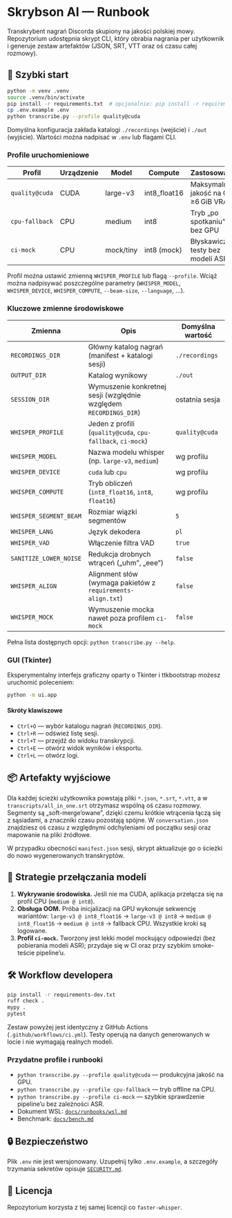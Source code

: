 # Skrybson AI — Runbook

Transkrybent nagrań Discorda skupiony na jakości polskiej mowy. Repozytorium udostępnia
skrypt CLI, który obrabia nagrania per użytkownik i generuje zestaw artefaktów
(JSON, SRT, VTT oraz oś czasu całej rozmowy).

## 🚀 Szybki start

```bash
python -m venv .venv
source .venv/bin/activate
pip install -r requirements.txt  # opcjonalnie: pip install -r requirements-align.txt
cp .env.example .env
python transcribe.py --profile quality@cuda
```

Domyślna konfiguracja zakłada katalogi `./recordings` (wejście) i `./out`
(wyjście). Wartości można nadpisać w `.env` lub flagami CLI.

### Profile uruchomieniowe

| Profil          | Urządzenie | Model      | Compute        | Zastosowanie                           |
| --------------- | ---------- | ---------- | -------------- | -------------------------------------- |
| `quality@cuda`  | CUDA       | large-v3   | int8_float16   | Maksymalna jakość na GPU ≥6 GiB VRAM   |
| `cpu-fallback`  | CPU        | medium     | int8           | Tryb „po spotkaniu” bez GPU            |
| `ci-mock`       | CPU        | mock/tiny  | int8 (mock)    | Błyskawiczne testy bez modeli ASR      |

Profil można ustawić zmienną `WHISPER_PROFILE` lub flagą `--profile`. Wciąż
można nadpisywać poszczególne parametry (`WHISPER_MODEL`, `WHISPER_DEVICE`,
`WHISPER_COMPUTE`, `--beam-size`, `--language`, ...).

### Kluczowe zmienne środowiskowe

| Zmienna                | Opis                                                                 | Domyślna wartość |
| ---------------------- | -------------------------------------------------------------------- | ---------------- |
| `RECORDINGS_DIR`       | Główny katalog nagrań (manifest + katalogi sesji)                     | `./recordings`   |
| `OUTPUT_DIR`           | Katalog wynikowy                                                     | `./out`          |
| `SESSION_DIR`          | Wymuszenie konkretnej sesji (względnie względem `RECORDINGS_DIR`)    | ostatnia sesja   |
| `WHISPER_PROFILE`      | Jeden z profili (`quality@cuda`, `cpu-fallback`, `ci-mock`)          | `quality@cuda`   |
| `WHISPER_MODEL`        | Nazwa modelu whisper (np. `large-v3`, `medium`)                      | wg profilu       |
| `WHISPER_DEVICE`       | `cuda` lub `cpu`                                                      | wg profilu       |
| `WHISPER_COMPUTE`      | Tryb obliczeń (`int8_float16`, `int8`, `float16`)                    | wg profilu       |
| `WHISPER_SEGMENT_BEAM` | Rozmiar wiązki segmentów                                              | `5`              |
| `WHISPER_LANG`         | Język dekodera                                                        | `pl`             |
| `WHISPER_VAD`          | Włączenie filtra VAD                                                  | `true`           |
| `SANITIZE_LOWER_NOISE` | Redukcja drobnych wtrąceń („uhm”, „eee”)                              | `false`          |
| `WHISPER_ALIGN`        | Alignment słów (wymaga pakietów z `requirements-align.txt`)          | `false`          |
| `WHISPER_MOCK`         | Wymuszenie mocka nawet poza profilem `ci-mock`                        | `false`          |

Pełna lista dostępnych opcji: `python transcribe.py --help`.

### GUI (Tkinter)

Eksperymentalny interfejs graficzny oparty o Tkinter i ttkbootstrap możesz
uruchomić poleceniem:

```bash
python -m ui.app
```

#### Skróty klawiszowe

* `Ctrl+O` — wybór katalogu nagrań (`RECORDINGS_DIR`).
* `Ctrl+R` — odśwież listę sesji.
* `Ctrl+T` — przejdź do widoku transkrypcji.
* `Ctrl+E` — otwórz widok wyników i eksportu.
* `Ctrl+L` — otwórz logi.

## 📦 Artefakty wyjściowe

Dla każdej ścieżki użytkownika powstają pliki `*.json`, `*.srt`, `*.vtt`, a w
`transcripts/all_in_one.srt` otrzymasz wspólną oś czasu rozmowy. Segmenty są
„soft-merge’owane”, dzięki czemu krótkie wtrącenia łączą się z sąsiadami, a
znaczniki czasu pozostają spójne. W `conversation.json` znajdziesz oś czasu z
względnymi odchyleniami od początku sesji oraz mapowanie na pliki źródłowe.

W przypadku obecności `manifest.json` sesji, skrypt aktualizuje go o ścieżki do
nowo wygenerowanych transkryptów.

## 🧠 Strategie przełączania modeli

1. **Wykrywanie środowiska.** Jeśli nie ma CUDA, aplikacja przełącza się na
   profil CPU (`medium @ int8`).
2. **Obsługa OOM.** Próba inicjalizacji na GPU wykonuje sekwencję wariantów:
   `large-v3 @ int8_float16` → `large-v3 @ int8` → `medium @ int8_float16` →
   `medium @ int8` → fallback CPU. Wszystkie kroki są logowane.
3. **Profil `ci-mock`.** Tworzony jest lekki model mockujący odpowiedzi (bez
   pobierania modeli ASR); przydaje się w CI oraz przy szybkim smoke-teście
   pipeline’u.

## 🛠️ Workflow developera

```bash
pip install -r requirements-dev.txt
ruff check .
mypy .
pytest
```

Zestaw powyżej jest identyczny z GitHub Actions (`.github/workflows/ci.yml`).
Testy operują na danych generowanych w locie i nie wymagają realnych modeli.

### Przydatne profile i runbooki

- `python transcribe.py --profile quality@cuda` — produkcyjna jakość na GPU.
- `python transcribe.py --profile cpu-fallback` — tryb offline na CPU.
- `python transcribe.py --profile ci-mock` — szybkie sprawdzenie pipeline’u bez
  zależności ASR.
- Dokument WSL: [`docs/runbooks/wsl.md`](docs/runbooks/wsl.md)
- Benchmark: [`docs/bench.md`](docs/bench.md)

## 🔒 Bezpieczeństwo

Plik `.env` nie jest wersjonowany. Uzupełnij tylko `.env.example`, a szczegóły
trzymania sekretów opisuje [`SECURITY.md`](SECURITY.md).

## 📑 Licencja

Repozytorium korzysta z tej samej licencji co `faster-whisper`.
